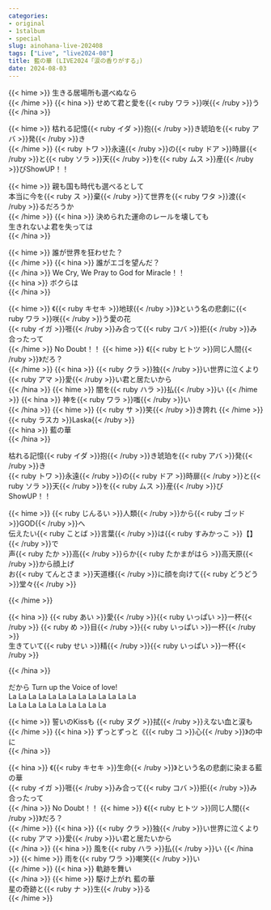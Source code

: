 ```yaml
---
categories:
- original
- 1stalbum
- special
slug: ainohana-live-202408
tags: ["Live", "live2024-08"]
title: 藍の華 (LIVE2024「涙の香りがする」)
date: 2024-08-03
---
```



{{< hime >}}
生きる居場所も選べぬなら  
{{< /hime >}}
{{< hina >}}
せめて君と愛を{{< ruby ワラ >}}咲{{< /ruby >}}う  
{{< /hina >}}

{{< hime >}}
枯れる記憶{{< ruby イダ >}}抱{{< /ruby >}}き琥珀を{{< ruby アバ >}}発{{< /ruby >}}き  
{{< /hime >}}
{{< ruby トワ >}}永遠{{< /ruby >}}の{{< ruby ドア >}}時扉{{< /ruby >}}と{{< ruby ソラ >}}天{{< /ruby >}}を{{< ruby ムス >}}産{{< /ruby >}}びShowUP！！  

{{< hime >}}
親も国も時代も選べるとして  
本当に今を{{< ruby ス >}}棄{{< /ruby >}}て世界を{{< ruby ワタ >}}渡{{< /ruby >}}るだろうか  
{{< /hime >}}
{{< hina >}}
決められた運命のレールを壊しても  
生きれないよ君を失っては  
{{< /hina >}}

{{< hime >}}
誰が世界を狂わせた？  
{{< /hime >}}
{{< hina >}}
誰がエゴを望んだ？  
{{< /hina >}}
We Cry, We Pray to God for Miracle！！  
{{< hina >}}
ボクらは  
{{< /hina >}}

{{< hime >}}
《{{< ruby キセキ >}}地球{{< /ruby >}}》という名の悲劇に{{< ruby ワラ >}}咲{{< /ruby >}}う愛の花  
{{< ruby イガ >}}啀{{< /ruby >}}み合って{{< ruby コバ >}}拒{{< /ruby >}}み合ったって  
{{< /hime >}}
No Doubt！！ 
{{< hime  >}}
《{{< ruby ヒトツ >}}同じ人間{{< /ruby >}}》だろ？  
{{< /hime >}}
{{< hina >}}
{{< ruby クラ >}}独{{< /ruby >}}い世界に泣くより  
{{< ruby アマ >}}愛{{< /ruby >}}い君と居たいから  
{{< /hina >}}
{{< hime >}}
闇を{{< ruby ハラ >}}払{{< /ruby >}}い 
{{< /hime >}}
{{< hina >}}
神を{{< ruby ワラ >}}嗤{{< /ruby >}}い  
{{< /hina >}}
{{< hime >}}
{{< ruby サ >}}笑{{< /ruby >}}き誇れ 
{{< /hime >}}
{{< ruby ラスカ >}}Laska{{< /ruby >}}  
{{< hina >}}
藍の華  
{{< /hina >}}

枯れる記憶{{< ruby イダ >}}抱{{< /ruby >}}き琥珀を{{< ruby アバ >}}発{{< /ruby >}}き  
{{< ruby トワ >}}永遠{{< /ruby >}}の{{< ruby ドア >}}時扉{{< /ruby >}}と{{< ruby ソラ >}}天{{< /ruby >}}を{{< ruby ムス >}}産{{< /ruby >}}びShowUP！！  

{{< hime >}}
{{< ruby じんるい >}}人類{{< /ruby >}}から{{< ruby ゴッド >}}GOD{{< /ruby >}}へ  
伝えたい{{< ruby ことば >}}言葉{{< /ruby >}}は{{< ruby すみかっこ >}}【】{{< /ruby >}}で  
声{{< ruby たか >}}高{{< /ruby >}}らか{{< ruby たかまがはら >}}高天原{{< /ruby >}}から顔上げ  
お{{< ruby てんとさま >}}天道様{{< /ruby >}}に顔を向けて{{< ruby どうどう >}}堂々{{< /ruby >}}  

{{< /hime >}}

{{< hina >}}
{{< ruby あい >}}愛{{< /ruby >}}{{< ruby いっぱい >}}一杯{{< /ruby >}} {{< ruby め >}}目{{< /ruby >}}{{< ruby いっぱい >}}一杯{{< /ruby >}}  
生きていて{{< ruby せい >}}精{{< /ruby >}}{{< ruby いっぱい >}}一杯{{< /ruby >}}  

{{< /hina >}}

だから Turn up the Voice of love!  
La La La La La La La La La La La La La  
La La La La La La La La La La  

{{< hime >}}
誓いのKissも {{< ruby ヌグ >}}拭{{< /ruby >}}えない血と涙も  
{{< /hime >}}
{{< hina >}}
ずっとずっと《{{< ruby コ >}}心{{< /ruby >}}》の中に  
{{< /hina >}}

{{< hina >}}
《{{< ruby キセキ >}}生命{{< /ruby >}}》という名の悲劇に染まる藍の華  
{{< ruby イガ >}}啀{{< /ruby >}}み合って{{< ruby コバ >}}拒{{< /ruby >}}み合ったって  
{{< /hina >}}
No Doubt！！ 
{{< hime >}}
《{{< ruby ヒトツ >}}同じ人間{{< /ruby >}}》だろ？  
{{< /hime >}}
{{< hina >}}
{{< ruby クラ >}}独{{< /ruby >}}い世界に泣くより  
{{< ruby アマ >}}愛{{< /ruby >}}い君と居たいから  
{{< /hina >}}
{{< hina >}}
風を{{< ruby ハラ >}}払{{< /ruby >}}い 
{{< /hina >}}
{{< hime >}}
雨を{{< ruby ワラ >}}嘲笑{{< /ruby >}}い  
{{< /hime >}}
{{< hina >}}
軌跡を舞い  
{{< /hina >}}
{{< hime >}}
駆け上がれ 藍の華  
星の奇跡と{{< ruby ナ >}}生{{< /ruby >}}る  
{{< /hime >}}
